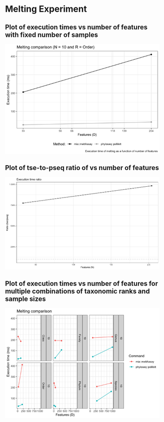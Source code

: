 # Melting Experiment

## Plot of execution times vs number of features with fixed number of samples

![](benchmark_files/figure-markdown_strict/melt_ex_time.png)

## Plot of tse-to-pseq ratio of vs number of features

![](benchmark_files/figure-markdown_strict/melt_ratio.png)

## Plot of execution times vs number of features for multiple combinations of taxonomic ranks and sample sizes

![](benchmark_files/figure-markdown_strict/melt_multi_ex_time.png)
